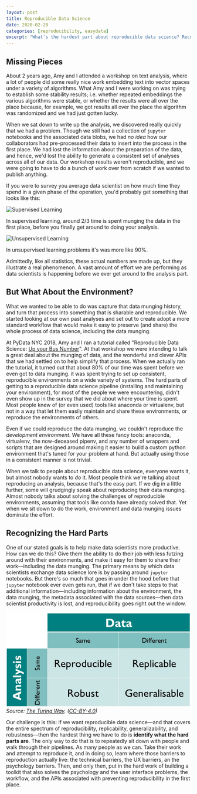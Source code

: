 ```yaml
---
layout: post
title: Reproducible Data Science
date: 2020-02-20
categories: [reproducibility, easydata]
excerpt: "What's the hardest part about reproducible data science? Recognizing the hard parts."
---
```


## Missing Pieces

About 2 years ago, Amy and I attended a workshop on text analysis,
where a lot of people did some really nice work embedding text into
vector spaces under a variety of algorithms.  What Amy and I were
working on was trying to establish some stability results;
i.e. whether repeated embeddings the various algorithms were stable,
or whether the results were all over the place because, for example,
we got results all over the place the algorithm was randomized and we
had just gotten lucky.

When we sat down to write up the analysis, we discovered really
quickly that we had a problem. Though we still had a collection of
`jupyter` notebooks and the associated data blobs, we had *no idea* how
our collaborators had pre-processed their data to insert into the
process in the first place. We had lost the information about the
preparation of the data, and hence, we'd lost the ability to generate
a consistent set of analyses across all of our data. Our workshop results
weren't reproducible, and we were going to have to do a bunch of work
over from scratch if we wanted to publish anything.

If you were to survey you average data scientist on how much time they
spend in a given phase of the operation, you'd probably get something
that looks like this:

![Supervised Learning][munge-supervised]

In supervised learning, around 2/3 time is spent munging the data in
the first place, before you finally get around to doing your analysis.

![Unsupervised Learning][munge-unsupervised]

In unsupervised learning problems it's was more like 90%.

Admittedly, like all statistics, these actual numbers are made up, but
they illustrate a real phenomenon. A vast amount of effort we are
performing as data scientists is happening before we ever get around
to the analysis part.

## But What About the Environment?

What we wanted to be able to do was capture that data munging history,
and turn that process into something that is sharable and
reproducible. We started looking at our own past analyses and set out
to create adopt a more standard workflow that would make it easy to
preserve (and share) the whole process of data science, including the
data munging.

At PyData NYC 2018, Amy and I ran a tutorial called "Reproducible Data
Science: [Up your Bus Number]". At that workshop we were intending to
talk a great deal about the munging of data, and the wonderful and
clever APIs that we had settled on to help simplify that process. When
we actually ran the tutorial, it turned out that about 80% of our time
was spent before we even got to data munging. it was spent trying to
set up consistent, reproducible environments on a wide variety of
systems. The hard parts of getting to a reproducible data science
pipeline (installing and maintaining your environment), for most of
the people we were encountering, didn't even show up in the survey
that we did about where your time is spent. Most people knew of (or
even used) tools like anaconda or virtualenv, but not in a way that
let them easily maintain and share these environments, or reproduce
the environments of others.

Even if we could reproduce the data munging, we couldn't reproduce the
*development environment*. We have all these fancy tools: anaconda,
virtualenv, the now-deceased pipenv, and any number of wrappers and
scripts that are designed around making it easier to build a custom
python environment that's tuned for your problem at hand. But actually
using those in a consistent manner is not trivial.

When we talk to people about reproducible data science, everyone wants
it, but almost nobody wants to *do* it. Most people think we're
talking about reproducing an analysis, because that's the easy
part. If we dig in a little further, some will grudgingly speak about
reproducing their data munging. Almost nobody talks about solving the
challenges of reproducible environments, assuming that tools like
conda have already solved that. Yet when we sit down to do the work,
environment and data munging  issues dominate the effort.

## Recognizing the Hard Parts

One of our stated goals is to help make data scientists more
productive. How can we do this? Give them the ability to do their job
with less futzing around with their environments, and make it easy for
them to share their work—including the data munging. The primary means
by which data scientists exchange data science lore is by passing
around `jupyter` notebooks. But there's so much that goes in under the
hood before that `jupyter` notebook ever even gets run, that if we don't
take steps to that additional information—including information about
the environment, the data munging, the metadata associated with the
data sources—then data scientist productivity is lost, and
reproducibility goes right out the window.

![The Reproducibility Matrix][reproducible-matrix]
*Source: [The Turing Way]. ([CC-BY-4.0])*

Our challenge is this: if we want reproducible data science—and
that covers the entire spectrum of reproducibility, replicability,
generalizability, and robustness—then the hardest thing we have to
do is **identify what the hard parts are**. The only way to do that is
to repeatedly sit down with people and walk through their
pipelines. As many people as we can. Take their work and attempt to
reproduce it, and in doing so, learn where those barriers to
reproduction actually live: the technical barriers, the UX barriers,
an the psychology barriers. Then, and only then, put in the hard work
of building a toolkit that also solves the psychology and the user
interface problems, the workflow, and the APIs associated with
preventing reproducibility in the first place.

[munge-unsupervised]: https://raw.githubusercontent.com/hackalog/bus_number/master/notebooks/references/charts/munge-unsupervised.png
[munge-supervised]: https://raw.githubusercontent.com/hackalog/bus_number/master/notebooks/references/charts/munge-supervised.png
[the turing way]: https://the-turing-way.netlify.com/reproducibility/03/definitions.html
[reproducible-matrix]: https://github.com/alan-turing-institute/the-turing-way/raw/master/book/content/figures/reproducibility/ReproducibleMatrix.jpg
[cc-by-4.0]: https://creativecommons.org/licenses/by/4.0/
[up your bus number]: https://pydata.org/nyc2018/schedule/presentation/46/